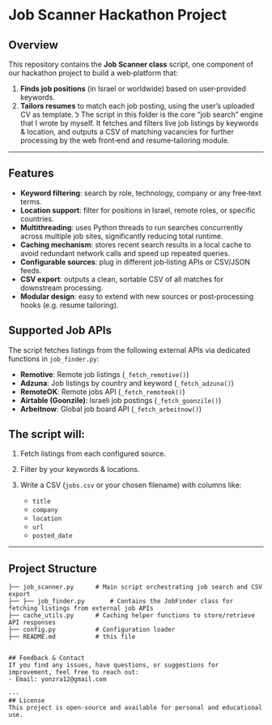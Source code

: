 
# Job Scanner Hackathon Project

## Overview  
This repository contains the **Job Scanner class** script, one component of our hackathon project to build a web‑platform that:
1. **Finds job positions** (in Israel or worldwide) based on user‑provided keywords.  
2. **Tailors resumes** to match each job posting, using the user’s uploaded CV as template.
ל
The script in this folder is the core “job search” engine that I wrote by myself.
It fetches and filters live job listings by keywords & location, and outputs a CSV of matching vacancies for further processing by the web front‑end and resume‑tailoring module.

---

## Features
- **Keyword filtering**: search by role, technology, company or any free‑text terms.
- **Location support**: filter for positions in Israel, remote roles, or specific countries.
- **Multithreading**: uses Python threads to run searches concurrently across multiple job sites, significantly reducing total runtime.
- **Caching mechanism**: stores recent search results in a local cache to avoid redundant network calls and speed up repeated queries.
- **Configurable sources**: plug in different job‑listing APIs or CSV/JSON feeds.
- **CSV export**: outputs a clean, sortable CSV of all matches for downstream processing.
- **Modular design**: easy to extend with new sources or post‑processing hooks (e.g. resume tailoring).

## Supported Job APIs

The script fetches listings from the following external APIs via dedicated functions in `job_finder.py`:

- **Remotive**: Remote job listings (`_fetch_remotive()`)
- **Adzuna**: Job listings by country and keyword (`_fetch_adzuna()`)
- **RemoteOK**: Remote jobs API (`_fetch_remoteok()`)
- **Airtable (Goonzile)**: Israeli job postings (`_fetch_goonzile()`)
- **Arbeitnow**: Global job board API (`_fetch_arbeitnow()`)

## The script will:
1. Fetch listings from each configured source.
2. Filter by your keywords & locations.
3. Write a CSV (`jobs.csv` or your chosen filename) with columns like:

   * `title`
   * `company`
   * `location`
   * `url`
   * `posted_date`

---


## Project Structure

```
├── job_scanner.py      # Main script orchestrating job search and CSV export
├── ├── job_finder.py       # Contains the JobFinder class for fetching listings from external job APIs
├── cache_utils.py      # Caching helper functions to store/retrieve API responses
├── config.py           # Configuration loader
├── README.md           # this file
    

## Feedback & Contact
If you find any issues, have questions, or suggestions for improvement, feel free to reach out:
- Email: yonzra12@gmail.com

---
## License
This project is open-source and available for personal and educational use.

